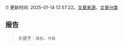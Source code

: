 :alarm_clock: 更新时间: 2025-01-14 12:57:22。[文章来源](/README.md)、[文章分类](/TAGS.md)

## 报告


> 关键字：`报告`、`月报`




